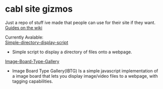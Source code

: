 # cabl site gizmos

Just a repo of stuff ive made that people can use for their site if they want.    
[Guides on the wiki](https://github.com/cablll/cabl-site-gizmos/wiki)

Currently Avalable:   
[Simple-directory-display-script](https://github.com/cablll/cabl-site-gizmos/wiki/Simple-directory-display-script)   
-  Simple script to display a directory of files onto a webpage.


[Image-Board-Type-Gallery](https://github.com/cablll/cabl-site-gizmos/wiki/Image-Board-Type-Gallery)   
-  Image Board Type Gallery(IBTG) Is a simple javascript implementation of a image board that lets you display image/video files to a webpage,  with tagging capabilities.   
